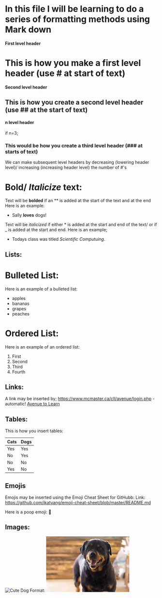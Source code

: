 # In this file I will be learning to do a series of formatting methods using Mark down 

#### First level header
# This is how you make a first level header (use # at start of text)

#### Second level header 
## This is how you create a second level header (use ## at the start of text)

#### n level header
if n=3;
### This would be how you create a third level header (### at starts of text)

We can make subsequent level headers by decreasing (lowering header level)/ increasing (increasing header level) the number of #'s

# **Bold**/ _Italicize_ text:
Text will be **bolded** if an ** is added at the start of the text and at the end 
Here is an example:
- Sally **loves** dogs!

Text will be _italicized_ if either * is added at the start and end of the text/ or if _ is added at the start and end.
Here is an example;
- Todays class was titled *Scientific Computuing*.

## Lists:
# Bulleted List:
Here is an example of a bulleted list:
- apples
- bananas
- grapes
- peaches

# Ordered List:
Here is an example of an ordered list:
1. First
2. Second 
3. Third
4. Fourth

## Links:
A link may be inserted by;
https://www.mcmaster.ca/cll/avenue/login.php - automatic!
[Avenue to Learn](https://www.mcmaster.ca/cll/avenue/login.php)

## Tables:
This is how you insert tables:

Cats | Dogs
------------ | -------------
Yes | Yes
No |Yes
No | No
Yes|No

## Emojis
Emojis may be inserted using the Emoji Cheat Sheet for GitHubb:
Link: https://github.com/ikatyang/emoji-cheat-sheet/blob/master/README.md

Here is a poop emoji:
:hankey:

## Images:
![Cute Dog](/images/download.png)
Format: ![Alt Text](https://github.com/ghishiyaa/3IE1-Scientific-Computing/blob/master/download.png?raw=true)




